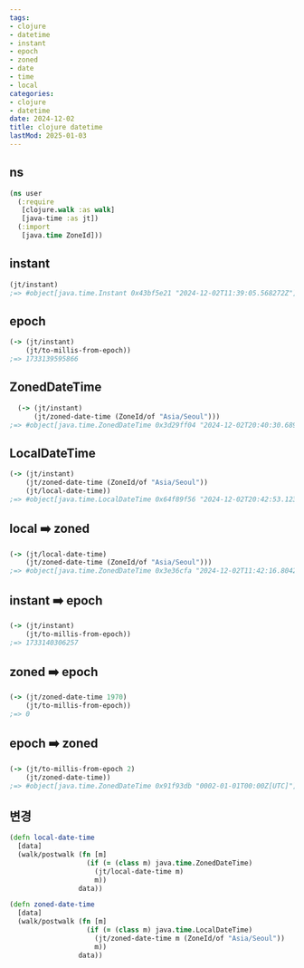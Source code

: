 ```yaml
---
tags:
- clojure
- datetime
- instant
- epoch
- zoned
- date
- time
- local
categories:
- clojure
- datetime
date: 2024-12-02
title: clojure datetime
lastMod: 2025-01-03
---
```









## ns

```clojure
(ns user	
  (:require
   [clojure.walk :as walk]
   [java-time :as jt])
  (:import
   [java.time ZoneId]))
```



## instant

```clojure
(jt/instant)
;=> #object[java.time.Instant 0x43bf5e21 "2024-12-02T11:39:05.568272Z"]
```

## epoch

```clojure
(-> (jt/instant)
    (jt/to-millis-from-epoch))
;=> 1733139595866
```

## ZonedDateTime

```clojure
  (-> (jt/instant)
      (jt/zoned-date-time (ZoneId/of "Asia/Seoul")))
;=> #object[java.time.ZonedDateTime 0x3d29ff04 "2024-12-02T20:40:30.689936+09:00[Asia/Seoul]"]
```

## LocalDateTime

```clojure
(-> (jt/instant)
    (jt/zoned-date-time (ZoneId/of "Asia/Seoul"))
    (jt/local-date-time))
;=> #object[java.time.LocalDateTime 0x64f89f56 "2024-12-02T20:42:53.123852"]
```



## local ➡️ zoned

```clojure
(-> (jt/local-date-time)
    (jt/zoned-date-time (ZoneId/of "Asia/Seoul")))
;=> #object[java.time.ZonedDateTime 0x3e36cfa "2024-12-02T11:42:16.804282+09:00[Asia/Seoul]"]
```



## instant ➡️ epoch

```clojure
(-> (jt/instant)
    (jt/to-millis-from-epoch))
;=> 1733140306257
```



## zoned ➡️ epoch

```clojure
(-> (jt/zoned-date-time 1970)
    (jt/to-millis-from-epoch))
;=> 0
```



## epoch ➡️ zoned

```clojure
(-> (jt/to-millis-from-epoch 2)
    (jt/zoned-date-time))
;=> #object[java.time.ZonedDateTime 0x91f93db "0002-01-01T00:00Z[UTC]"]
```





## 변경

```clojure
(defn local-date-time
  [data]
  (walk/postwalk (fn [m]
                   (if (= (class m) java.time.ZonedDateTime)
                     (jt/local-date-time m)
                     m))
                 data))

(defn zoned-date-time
  [data]
  (walk/postwalk (fn [m]
                   (if (= (class m) java.time.LocalDateTime)
                     (jt/zoned-date-time m (ZoneId/of "Asia/Seoul"))
                     m))
                 data))

```




